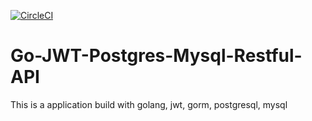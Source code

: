 [![CircleCI](https://circleci.com/gh/victorsteven/Go-JWT-Postgres-Mysql-Restful-API.svg?style=svg)](https://circleci.com/gh/victorsteven/Go-JWT-Postgres-Mysql-Restful-API)

# Go-JWT-Postgres-Mysql-Restful-API
This is a application build with golang, jwt, gorm, postgresql, mysql

